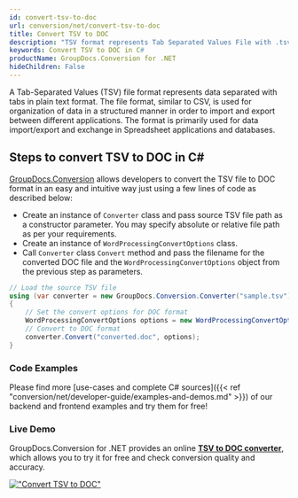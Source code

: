 ```yaml
---
id: convert-tsv-to-doc
url: conversion/net/convert-tsv-to-doc
title: Convert TSV to DOC
description: "TSV format represents Tab Separated Values File with .tsv extension. Learn how to convert TSV to DOC file programmatically in C# language using GroupDocs.Conversion for .NET library."
keywords: Convert TSV to DOC in C#
productName: GroupDocs.Conversion for .NET
hideChildren: False
---
```


A Tab-Separated Values (TSV) file format represents data separated with tabs in plain text format. The file format, similar to CSV, is used for organization of data in a structured manner in order to import and export between different applications. The format is primarily used for data import/export and exchange in Spreadsheet applications and databases. 

## Steps to convert TSV to DOC in C#

[GroupDocs.Conversion](https://products.groupdocs.com/conversion/net) allows developers to convert the TSV file to DOC format in an easy and intuitive way just using a few lines of code as described below:

* Create an instance of `Converter` class and pass source TSV file path as a constructor parameter. You may specify absolute or relative file path as per your requirements. 
* Create an instance of `WordProcessingConvertOptions` class.
* Call `Converter` class `Convert` method and pass the filename for the converted DOC file and the `WordProcessingConvertOptions` object from the previous step as parameters.

```csharp
// Load the source TSV file
using (var converter = new GroupDocs.Conversion.Converter("sample.tsv"))
{
    // Set the convert options for DOC format
    WordProcessingConvertOptions options = new WordProcessingConvertOptions();
    // Convert to DOC format
    converter.Convert("converted.doc", options);
}
```

### Code Examples

Please find more [use-cases and complete C# sources]({{< ref "conversion/net/developer-guide/examples-and-demos.md" >}}) of our backend and frontend examples and try them for free!

### Live Demo

GroupDocs.Conversion for .NET provides an online [**TSV to DOC converter**](https://products.groupdocs.app/conversion/tsv-to-doc), which allows you to try it for free and check conversion quality and accuracy.

[!["Convert TSV to DOC"](conversion/net/images/convert-tsv-to-doc.png)](https://products.groupdocs.app/conversion/tsv-to-doc)